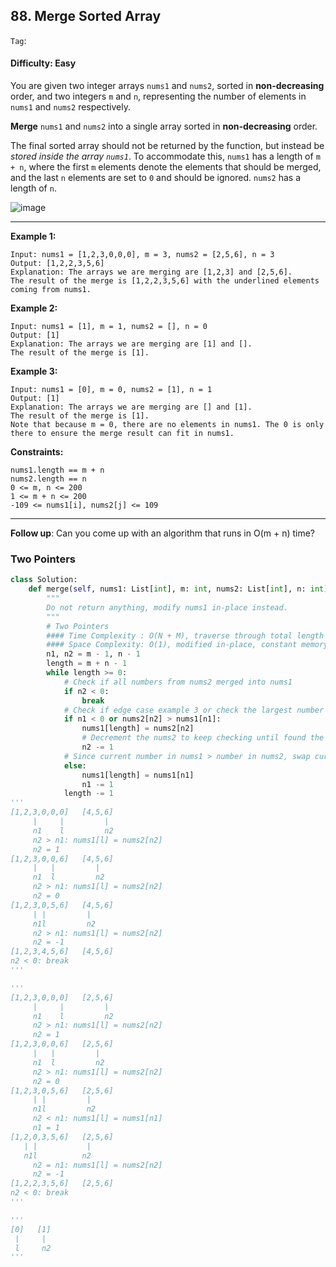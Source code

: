 ## 88. Merge Sorted Array

```Tag```:

#### Difficulty: Easy

You are given two integer arrays ```nums1``` and ```nums2```, sorted in __non-decreasing__ order, and two integers ```m``` and ```n```, representing the number of elements in ```nums1``` and ```nums2``` respectively.

__Merge__ ```nums1``` and ```nums2``` into a single array sorted in __non-decreasing__ order.

The final sorted array should not be returned by the function, but instead be _stored inside the array ```nums1```_. To accommodate this, ```nums1``` has a length of ```m + n```, where the first ```m``` elements denote the elements that should be merged, and the last ```n``` elements are set to ```0``` and should be ignored. ```nums2``` has a length of ```n```.

![image](https://user-images.githubusercontent.com/35042430/211989681-0d649cc3-b589-447b-9723-b39b86f0df45.png)

---

__Example 1:__
```
Input: nums1 = [1,2,3,0,0,0], m = 3, nums2 = [2,5,6], n = 3
Output: [1,2,2,3,5,6]
Explanation: The arrays we are merging are [1,2,3] and [2,5,6].
The result of the merge is [1,2,2,3,5,6] with the underlined elements coming from nums1.
```

__Example 2:__
```
Input: nums1 = [1], m = 1, nums2 = [], n = 0
Output: [1]
Explanation: The arrays we are merging are [1] and [].
The result of the merge is [1].
```

__Example 3:__
```
Input: nums1 = [0], m = 0, nums2 = [1], n = 1
Output: [1]
Explanation: The arrays we are merging are [] and [1].
The result of the merge is [1].
Note that because m = 0, there are no elements in nums1. The 0 is only there to ensure the merge result can fit in nums1.
```

__Constraints:__
```
nums1.length == m + n
nums2.length == n
0 <= m, n <= 200
1 <= m + n <= 200
-109 <= nums1[i], nums2[j] <= 109
```

---



__Follow up__: Can you come up with an algorithm that runs in O(m + n) time?

### Two Pointers

```Python
class Solution:
    def merge(self, nums1: List[int], m: int, nums2: List[int], n: int) -> None:
        """
        Do not return anything, modify nums1 in-place instead.
        """
        # Two Pointers
        #### Time Complexity : O(N + M), traverse through total length of nums1 and nums2
        #### Space Complexity: O(1), modified in-place, constant memory space for pointers
        n1, n2 = m - 1, n - 1
        length = m + n - 1
        while length >= 0:
            # Check if all numbers from nums2 merged into nums1
            if n2 < 0:
                break
            # Check if edge case example 3 or check the largest number of nums2 > largest number of nums1
            if n1 < 0 or nums2[n2] > nums1[n1]:
                nums1[length] = nums2[n2]
                # Decrement the nums2 to keep checking until found the number in nums2 < number in nums1
                n2 -= 1
            # Since current number in nums1 > number in nums2, swap current number of nums1 with 0
            else:
                nums1[length] = nums1[n1]
                n1 -= 1
            length -= 1
'''
[1,2,3,0,0,0]   [4,5,6]
     |     |         |
     n1    l         n2
     n2 > n1: nums1[l] = nums2[n2]
     n2 = 1
[1,2,3,0,0,6]   [4,5,6]
     |   |         |
     n1  l         n2
     n2 > n1: nums1[l] = nums2[n2]
     n2 = 0
[1,2,3,0,5,6]   [4,5,6]
     | |         |
     n1l         n2
     n2 > n1: nums1[l] = nums2[n2]
     n2 = -1
[1,2,3,4,5,6]   [4,5,6]
n2 < 0: break
'''

'''
[1,2,3,0,0,0]   [2,5,6]
     |     |         |
     n1    l         n2
     n2 > n1: nums1[l] = nums2[n2]
     n2 = 1
[1,2,3,0,0,6]   [2,5,6]
     |   |         |
     n1  l         n2
     n2 > n1: nums1[l] = nums2[n2]
     n2 = 0
[1,2,3,0,5,6]   [2,5,6]
     | |         |
     n1l         n2
     n2 < n1: nums1[l] = nums1[n1]
     n1 = 1
[1,2,0,3,5,6]   [2,5,6]
   | |           |
   n1l          n2
     n2 = n1: nums1[l] = nums2[n2]
     n2 = -1
[1,2,2,3,5,6]   [2,5,6]
n2 < 0: break
'''

'''
[0]   [1]
 |     |
 l     n2
'''
```
